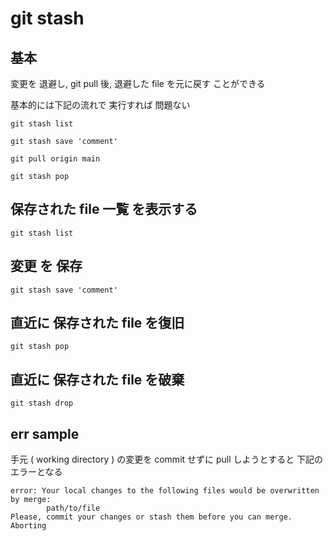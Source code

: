
# git stash


## 基本

変更を 退避し, git pull 後, 退避した file を元に戻す
ことができる


基本的には下記の流れで 実行すれば 問題ない

```
git stash list

git stash save 'comment'

git pull origin main

git stash pop
```



## 保存された file 一覧 を表示する

```
git stash list
```


## 変更 を 保存

```
git stash save 'comment'
```


## 直近に 保存された file を復旧

```
git stash pop
```


## 直近に 保存された file を破棄

```
git stash drop
```


## err sample

手元 ( working directory ) の変更を commit せずに
pull しようとすると
下記のエラーとなる

```
error: Your local changes to the following files would be overwritten by merge:
        path/to/file
Please, commit your changes or stash them before you can merge.
Aborting
```



